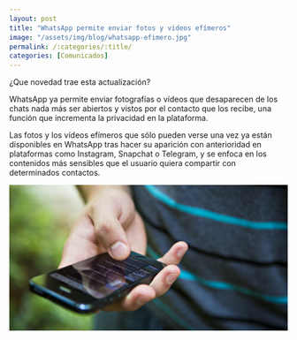 ```yaml
---
layout: post
title: "WhatsApp permite enviar fotos y videos efímeros"
image: "/assets/img/blog/whatsapp-efimero.jpg"
permalink: /:categories/:title/
categories: [Comunicados]
---
```


¿Que novedad trae esta actualización?

WhatsApp ya permite enviar fotografías o vídeos que desaparecen de los chats nada más ser abiertos y vistos por el contacto que los recibe, una función que incrementa la privacidad en la plataforma.

Las fotos y los vídeos efímeros que sólo pueden verse una vez ya están disponibles en WhatsApp tras hacer su aparición con anterioridad en plataformas como Instagram, Snapchat o Telegram, y se enfoca en los contenidos más sensibles que el usuario quiera compartir con determinados contactos.

<img src="/assets/img/blog/whatsapp-efimero.jpg" class="img-fluid" alt="WhatsApp Efímero">